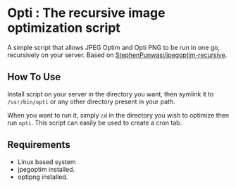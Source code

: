 # Opti : The recursive image optimization script

A simple script that allows JPEG Optim and Opti PNG to be run in one go, recursively on your server. Based on [StephenPunwasi/jpegoptim-recursive](https://github.com/StephenPunwasi/jpegoptim-recursive).

## How To Use
Install script on your server in the directory you want, then symlink it to `/usr/bin/opti` or any other directory present in your path.

When you want to run it, simply `cd` in the directory you wish to optimize then run `opti`. This script can easily be used to create a cron tab.

## Requirements

* Linux based system
* jpegoptim installed. 
* optipng installed.
